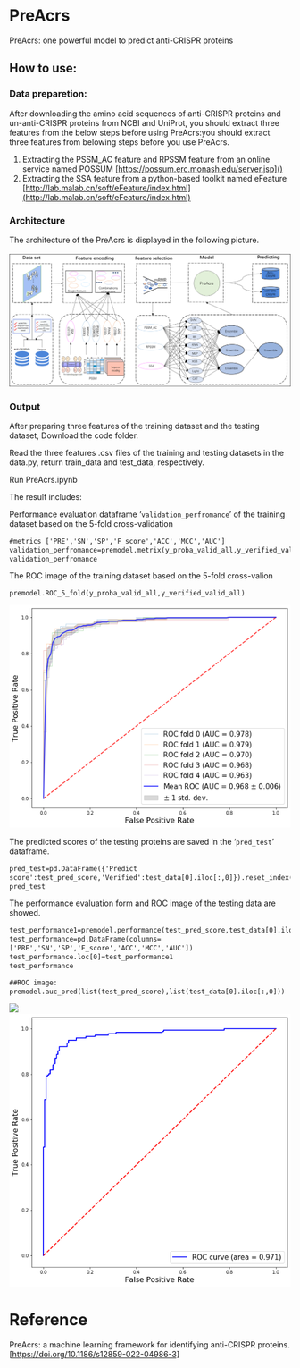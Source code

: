 # PreAcrs

PreAcrs: one powerful model to predict anti-CRISPR proteins

## How to use:

### Data preparetion:

After downloading the amino acid sequences of anti-CRISPR proteins and un-anti-CRISPR proteins from NCBI and UniProt, you should extract three features from the below steps before using PreAcrs:you should extract three features from belowing steps before you use PreAcrs.

1. Extracting the PSSM_AC feature and RPSSM feature from an online service named POSSUM [https://possum.erc.monash.edu/server.jsp]()
2. Extracting the SSA feature from a python-based toolkit named eFeature [http://lab.malab.cn/soft/eFeature/index.html](http://lab.malab.cn/soft/eFeature/index.html)

### Architecture

The architecture of the PreAcrs is displayed in the following picture.

![Figure4.png](image/README/Figure4.png)

### Output

After preparing three features of the training dataset and the testing dataset, Download the code folder.

Read the three features .csv files of the training and testing datasets in the data.py, return train_data and test_data, respectively.

Run PreAcrs.ipynb

The result includes:

Performance evaluation dataframe ‘`validation_perfromance`’ of the training dataset based on the 5-fold cross-validation

```
#metrics ['PRE','SN','SP','F_score','ACC','MCC','AUC']
validation_perfromance=premodel.metrix(y_proba_valid_all,y_verified_valid_all)
validation_perfromance
```

The ROC image of the training dataset based on the  5-fold cross-valion

```
premodel.ROC_5_fold(y_proba_valid_all,y_verified_valid_all)
```

![1649398887897.png](image/README/1649398887897.png)

The predicted scores of the testing proteins are saved in the ‘`pred_test`’ dataframe.

```
pred_test=pd.DataFrame({'Predict score':test_pred_score,'Verified':test_data[0].iloc[:,0]}).reset_index(drop=True)
pred_test
```

The performance evaluation form and ROC image of the testing data are showed.

```
test_performance1=premodel.performance(test_pred_score,test_data[0].iloc[:,0])
test_performance=pd.DataFrame(columns=['PRE','SN','SP','F_score','ACC','MCC','AUC'])
test_performance.loc[0]=test_performance1
test_performance
```

```
##ROC image:
premodel.auc_pred(list(test_pred_score),list(test_data[0].iloc[:,0]))
```

![](image/README/1649398528765.png)![1649398900462.png](image/README/1649398900462.png)

# Reference
PreAcrs: a machine learning framework for identifying anti-CRISPR proteins. [https://doi.org/10.1186/s12859-022-04986-3]
